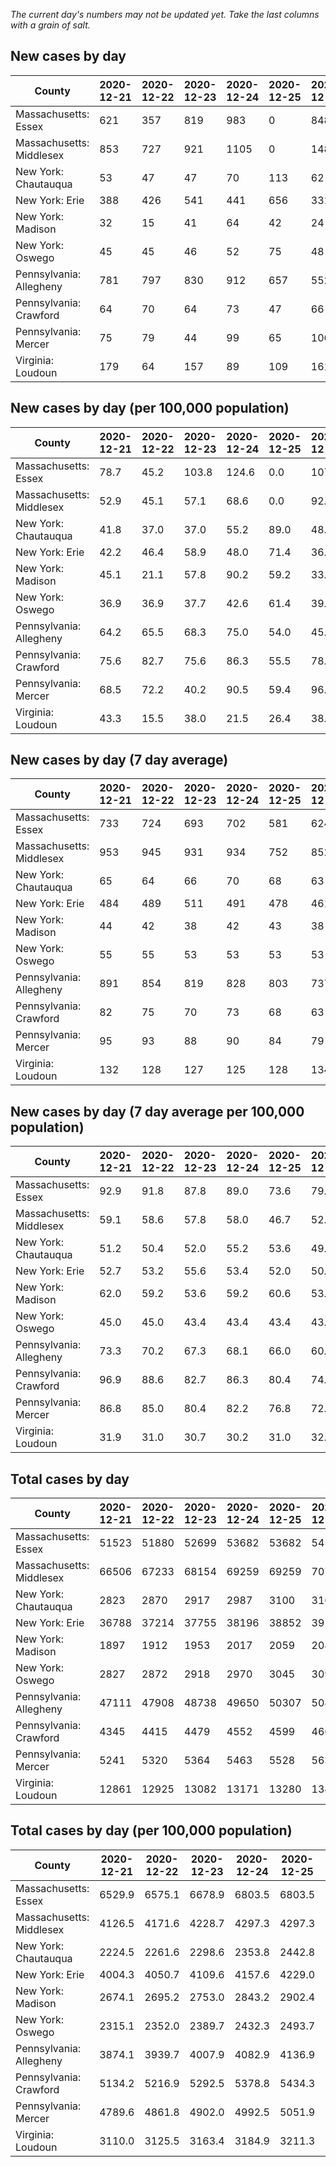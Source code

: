 _The current day's numbers may not be updated yet. Take the last columns with a grain of salt._
## New cases by day

| County | 2020-12-21 | 2020-12-22 | 2020-12-23 | 2020-12-24 | 2020-12-25 | 2020-12-26 | 2020-12-27 |
| --- | --- | --- | --- | --- | --- | --- | --- |
| Massachusetts: Essex | 621 | 357 | 819 | 983 | 0 | 848 |  |
| Massachusetts: Middlesex | 853 | 727 | 921 | 1105 | 0 | 1489 |  |
| New York: Chautauqua | 53 | 47 | 47 | 70 | 113 | 62 |  |
| New York: Erie | 388 | 426 | 541 | 441 | 656 | 331 |  |
| New York: Madison | 32 | 15 | 41 | 64 | 42 | 24 |  |
| New York: Oswego | 45 | 45 | 46 | 52 | 75 | 48 |  |
| Pennsylvania: Allegheny | 781 | 797 | 830 | 912 | 657 | 552 |  |
| Pennsylvania: Crawford | 64 | 70 | 64 | 73 | 47 | 66 |  |
| Pennsylvania: Mercer | 75 | 79 | 44 | 99 | 65 | 106 |  |
| Virginia: Loudoun | 179 | 64 | 157 | 89 | 109 | 161 |  |

## New cases by day (per 100,000 population)

| County | 2020-12-21 | 2020-12-22 | 2020-12-23 | 2020-12-24 | 2020-12-25 | 2020-12-26 | 2020-12-27 |
| --- | --- | --- | --- | --- | --- | --- | --- |
| Massachusetts: Essex | 78.7 | 45.2 | 103.8 | 124.6 | 0.0 | 107.5 |  |
| Massachusetts: Middlesex | 52.9 | 45.1 | 57.1 | 68.6 | 0.0 | 92.4 |  |
| New York: Chautauqua | 41.8 | 37.0 | 37.0 | 55.2 | 89.0 | 48.9 |  |
| New York: Erie | 42.2 | 46.4 | 58.9 | 48.0 | 71.4 | 36.0 |  |
| New York: Madison | 45.1 | 21.1 | 57.8 | 90.2 | 59.2 | 33.8 |  |
| New York: Oswego | 36.9 | 36.9 | 37.7 | 42.6 | 61.4 | 39.3 |  |
| Pennsylvania: Allegheny | 64.2 | 65.5 | 68.3 | 75.0 | 54.0 | 45.4 |  |
| Pennsylvania: Crawford | 75.6 | 82.7 | 75.6 | 86.3 | 55.5 | 78.0 |  |
| Pennsylvania: Mercer | 68.5 | 72.2 | 40.2 | 90.5 | 59.4 | 96.9 |  |
| Virginia: Loudoun | 43.3 | 15.5 | 38.0 | 21.5 | 26.4 | 38.9 |  |

## New cases by day (7 day average)

| County | 2020-12-21 | 2020-12-22 | 2020-12-23 | 2020-12-24 | 2020-12-25 | 2020-12-26 | 2020-12-27 |
| --- | --- | --- | --- | --- | --- | --- | --- |
| Massachusetts: Essex | 733 | 724 | 693 | 702 | 581 | 624 |  |
| Massachusetts: Middlesex | 953 | 945 | 931 | 934 | 752 | 852 |  |
| New York: Chautauqua | 65 | 64 | 66 | 70 | 68 | 63 |  |
| New York: Erie | 484 | 489 | 511 | 491 | 478 | 461 |  |
| New York: Madison | 44 | 42 | 38 | 42 | 43 | 38 |  |
| New York: Oswego | 55 | 55 | 53 | 53 | 53 | 53 |  |
| Pennsylvania: Allegheny | 891 | 854 | 819 | 828 | 803 | 737 |  |
| Pennsylvania: Crawford | 82 | 75 | 70 | 73 | 68 | 63 |  |
| Pennsylvania: Mercer | 95 | 93 | 88 | 90 | 84 | 79 |  |
| Virginia: Loudoun | 132 | 128 | 127 | 125 | 128 | 134 |  |

## New cases by day (7 day average per 100,000 population)

| County | 2020-12-21 | 2020-12-22 | 2020-12-23 | 2020-12-24 | 2020-12-25 | 2020-12-26 | 2020-12-27 |
| --- | --- | --- | --- | --- | --- | --- | --- |
| Massachusetts: Essex | 92.9 | 91.8 | 87.8 | 89.0 | 73.6 | 79.1 |  |
| Massachusetts: Middlesex | 59.1 | 58.6 | 57.8 | 58.0 | 46.7 | 52.9 |  |
| New York: Chautauqua | 51.2 | 50.4 | 52.0 | 55.2 | 53.6 | 49.6 |  |
| New York: Erie | 52.7 | 53.2 | 55.6 | 53.4 | 52.0 | 50.2 |  |
| New York: Madison | 62.0 | 59.2 | 53.6 | 59.2 | 60.6 | 53.6 |  |
| New York: Oswego | 45.0 | 45.0 | 43.4 | 43.4 | 43.4 | 43.4 |  |
| Pennsylvania: Allegheny | 73.3 | 70.2 | 67.3 | 68.1 | 66.0 | 60.6 |  |
| Pennsylvania: Crawford | 96.9 | 88.6 | 82.7 | 86.3 | 80.4 | 74.4 |  |
| Pennsylvania: Mercer | 86.8 | 85.0 | 80.4 | 82.2 | 76.8 | 72.2 |  |
| Virginia: Loudoun | 31.9 | 31.0 | 30.7 | 30.2 | 31.0 | 32.4 |  |

## Total cases by day

| County | 2020-12-21 | 2020-12-22 | 2020-12-23 | 2020-12-24 | 2020-12-25 | 2020-12-26 | 2020-12-27 |
| --- | --- | --- | --- | --- | --- | --- | --- |
| Massachusetts: Essex | 51523 | 51880 | 52699 | 53682 | 53682 | 54530 |  |
| Massachusetts: Middlesex | 66506 | 67233 | 68154 | 69259 | 69259 | 70748 |  |
| New York: Chautauqua | 2823 | 2870 | 2917 | 2987 | 3100 | 3162 |  |
| New York: Erie | 36788 | 37214 | 37755 | 38196 | 38852 | 39183 |  |
| New York: Madison | 1897 | 1912 | 1953 | 2017 | 2059 | 2083 |  |
| New York: Oswego | 2827 | 2872 | 2918 | 2970 | 3045 | 3093 |  |
| Pennsylvania: Allegheny | 47111 | 47908 | 48738 | 49650 | 50307 | 50859 |  |
| Pennsylvania: Crawford | 4345 | 4415 | 4479 | 4552 | 4599 | 4665 |  |
| Pennsylvania: Mercer | 5241 | 5320 | 5364 | 5463 | 5528 | 5634 |  |
| Virginia: Loudoun | 12861 | 12925 | 13082 | 13171 | 13280 | 13441 |  |

## Total cases by day (per 100,000 population)

| County | 2020-12-21 | 2020-12-22 | 2020-12-23 | 2020-12-24 | 2020-12-25 | 2020-12-26 | 2020-12-27 |
| --- | --- | --- | --- | --- | --- | --- | --- |
| Massachusetts: Essex | 6529.9 | 6575.1 | 6678.9 | 6803.5 | 6803.5 | 6911.0 |  |
| Massachusetts: Middlesex | 4126.5 | 4171.6 | 4228.7 | 4297.3 | 4297.3 | 4389.7 |  |
| New York: Chautauqua | 2224.5 | 2261.6 | 2298.6 | 2353.8 | 2442.8 | 2491.7 |  |
| New York: Erie | 4004.3 | 4050.7 | 4109.6 | 4157.6 | 4229.0 | 4265.0 |  |
| New York: Madison | 2674.1 | 2695.2 | 2753.0 | 2843.2 | 2902.4 | 2936.2 |  |
| New York: Oswego | 2315.1 | 2352.0 | 2389.7 | 2432.3 | 2493.7 | 2533.0 |  |
| Pennsylvania: Allegheny | 3874.1 | 3939.7 | 4007.9 | 4082.9 | 4136.9 | 4182.3 |  |
| Pennsylvania: Crawford | 5134.2 | 5216.9 | 5292.5 | 5378.8 | 5434.3 | 5512.3 |  |
| Pennsylvania: Mercer | 4789.6 | 4861.8 | 4902.0 | 4992.5 | 5051.9 | 5148.8 |  |
| Virginia: Loudoun | 3110.0 | 3125.5 | 3163.4 | 3184.9 | 3211.3 | 3250.2 |  |
